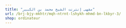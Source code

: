 ```yaml
---
title: "مقهى إنترنت الشيخ محمد بن الكبير"
url: /brj-bjy-mkhtr/mqh-ntrnt-lshykh-mhmd-bn-lkbyr-3/
shop: ordinateur
---
```

